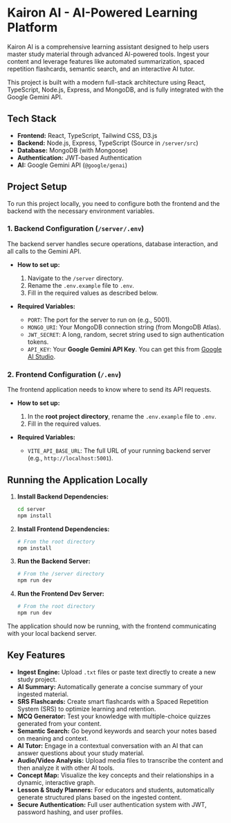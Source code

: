 # Kairon AI - AI-Powered Learning Platform

Kairon AI is a comprehensive learning assistant designed to help users master study material through advanced AI-powered tools. Ingest your content and leverage features like automated summarization, spaced repetition flashcards, semantic search, and an interactive AI tutor.

This project is built with a modern full-stack architecture using React, TypeScript, Node.js, Express, and MongoDB, and is fully integrated with the Google Gemini API.

## Tech Stack

- **Frontend:** React, TypeScript, Tailwind CSS, D3.js
- **Backend:** Node.js, Express, TypeScript (Source in `/server/src`)
- **Database:** MongoDB (with Mongoose)
- **Authentication:** JWT-based Authentication
- **AI:** Google Gemini API (`@google/genai`)

## Project Setup

To run this project locally, you need to configure both the frontend and the backend with the necessary environment variables.

### 1. Backend Configuration (`/server/.env`)

The backend server handles secure operations, database interaction, and all calls to the Gemini API.

- **How to set up:**
  1. Navigate to the `/server` directory.
  2. Rename the `.env.example` file to `.env`.
  3. Fill in the required values as described below.

- **Required Variables:**
  - `PORT`: The port for the server to run on (e.g., 5001).
  - `MONGO_URI`: Your MongoDB connection string (from MongoDB Atlas).
  - `JWT_SECRET`: A long, random, secret string used to sign authentication tokens.
  - `API_KEY`: Your **Google Gemini API Key**. You can get this from [Google AI Studio](https://aistudio.google.com/app/apikey).

### 2. Frontend Configuration (`/.env`)

The frontend application needs to know where to send its API requests.

- **How to set up:**
  1. In the **root project directory**, rename the `.env.example` file to `.env`.
  2. Fill in the required values.

- **Required Variables:**
  - `VITE_API_BASE_URL`: The full URL of your running backend server (e.g., `http://localhost:5001`).

## Running the Application Locally

1.  **Install Backend Dependencies:**
    ```bash
    cd server
    npm install
    ```
2.  **Install Frontend Dependencies:**
    ```bash
    # From the root directory
    npm install
    ```
3.  **Run the Backend Server:**
    ```bash
    # From the /server directory
    npm run dev
    ```
4.  **Run the Frontend Dev Server:**
    ```bash
    # From the root directory
    npm run dev
    ```
The application should now be running, with the frontend communicating with your local backend server.

## Key Features

- **Ingest Engine:** Upload `.txt` files or paste text directly to create a new study project.
- **AI Summary:** Automatically generate a concise summary of your ingested material.
- **SRS Flashcards:** Create smart flashcards with a Spaced Repetition System (SRS) to optimize learning and retention.
- **MCQ Generator:** Test your knowledge with multiple-choice quizzes generated from your content.
- **Semantic Search:** Go beyond keywords and search your notes based on meaning and context.
- **AI Tutor:** Engage in a contextual conversation with an AI that can answer questions about your study material.
- **Audio/Video Analysis:** Upload media files to transcribe the content and then analyze it with other AI tools.
- **Concept Map:** Visualize the key concepts and their relationships in a dynamic, interactive graph.
- **Lesson & Study Planners:** For educators and students, automatically generate structured plans based on the ingested content.
- **Secure Authentication:** Full user authentication system with JWT, password hashing, and user profiles.